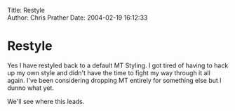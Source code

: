 Title: Restyle  
Author: Chris Prather
Date: 2004-02-19 16:12:33

# Restyle
Yes I have restyled back to a default MT Styling. I got tired of having to hack up my own style and didn't have the time to fight my way through it all again.  I've been considering dropping MT entirely for something else but I dunno what yet.

We'll see where this leads.
